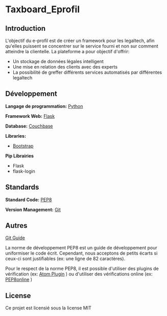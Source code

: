 # Taxboard_Eprofil

## Introduction

L'objectif du e-profil est de créer un framework pour les legaltech, afin qu'elles puissent se concentrer sur le service fourni et non sur comment atteindre la clientelle. La plateforme a pour objectif d'offrir:
- Un stockage de données légales intelligent
- Une mise en relation des clients avec des experts
- La possibilité de greffer différents services automatisés par différentes legaltech

## Développement

**Langage de programmation:** [Python](https://www.python.org/)

**Framework Web:** [Flask](http://flask.pocoo.org/)

**Database:** [Couchbase](https://www.couchbase.com/)

**Libraries:** 

- [Bootstrap](https://getbootstrap.com/)

**Pip Librairies**

- Flask
- flask-login


## Standards

**Standard Code:** [PEP8](https://www.python.org/dev/peps/pep-0008/)

**Version Management:** [Git](https://git-scm.com/)

## Autres

[Git Guide](https://rogerdudler.github.io/git-guide/)

La norme de développement PEP8 est un guide de développement pour uniformiser le code écrit.
Cependant, nous acceptons de petits écarts si ceux-ci sont justifiables (ex: une ligne de 82 caractères).

Pour le respect de la norme PEP8, il est possible d'utiliser des plugins de vérification (ex: [Atom Plugin](https://atom.io/packages/linter-pycodestyle) ) ou d'utiliser des vérifications online (ex: [PEP8online](http://pep8online.com/) )

## License

Ce projet est licensié sous la license MIT